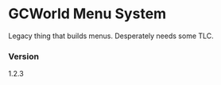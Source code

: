 # GCWorld Menu System

Legacy thing that builds menus.  Desperately needs some TLC.

### Version

1.2.3